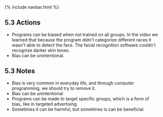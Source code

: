 {% include navbar.html %}

## 5.3 Actions
- Programs can be biased when not trained on all groups. In the video we learned that because the program didn't categorize different races it wasn't able to detect the face. The facial recognition software couldn't recognize darker skin tones.
- Bias can be unintentional. 

## 5.3 Notes

- Bias is very common in everyday life, and through computer programming, we should try to remove it.
- Bias can be unintentional
- Programs can be made to target specific groups, which is a form of bias, like in targeted advertising.
- Sometimes it can be harmful, but sometimes is can be beneficial.




